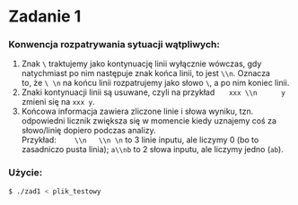 # Zadanie 1

### Konwencja rozpatrywania sytuacji wątpliwych:
1. Znak `\` traktujemy jako kontynuację linii wyłącznie wówczas, gdy natychmiast po nim następuje znak końca linii, to jest `\\n`. 
Oznacza to, że `\ \n` na końcu linii rozpatrujemy jako słowo `\`, a po nim koniec linii.
2. Znaki kontynuacji linii są usuwane, czyli na przykład `    xxx \\n      y   ` zmieni się na `xxx y`.
3. Końcowa informacja zawiera zliczone linie i słowa wyniku, 
tzn. odpowiedni licznik zwiększa się w momencie kiedy uznajemy coś za słowo/linię dopiero podczas analizy.   
Przykład: `    \\n   \\n \n` to 3 linie inputu, ale liczymy 0 (bo to zasadniczo pusta linia); `a\\nb` to 2 słowa inputu, ale liczymy jedno (`ab`).

### Użycie:
```bash
$ ./zad1 < plik_testowy
```
